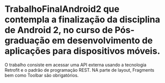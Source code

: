 # TrabalhoFinalAndroid2 que contempla a finalização da disciplina de Android 2, no curso de Pós-graduação em desenvolvimento de aplicações para dispositivos móveis.

O trabalho consiste em acessar uma API externa usando a tecnologia Retrofit e o padrão de programação REST. NA parte de layout, Fragments bem como Toolbar são obrigatórios.

